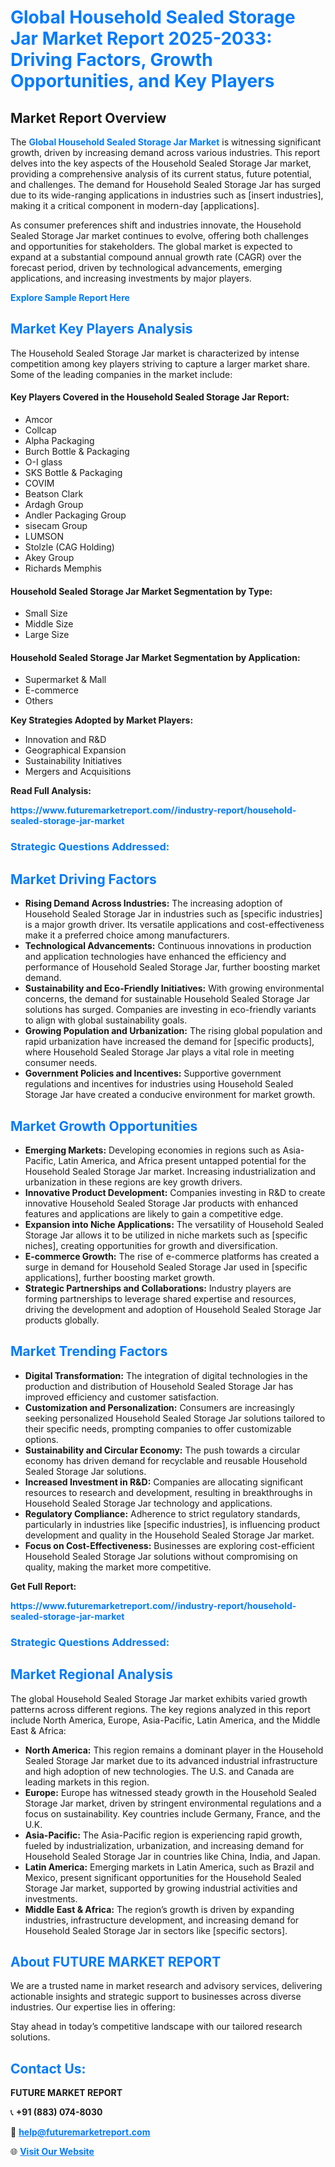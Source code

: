<h1 style="color: #007BFF;">Global Household Sealed Storage Jar Market Report 2025-2033: Driving Factors, Growth Opportunities, and Key Players</h1>

<section id="overview">
<h2>Market Report Overview</h2>
<p>The <a href="https://www.futuremarketreport.com//industry-report/household-sealed-storage-jar-market" style="color: #007BFF; text-decoration: none;"><strong>Global Household Sealed Storage Jar Market</strong></a> is witnessing significant growth, driven by increasing demand across various industries. This report delves into the key aspects of the Household Sealed Storage Jar market, providing a comprehensive analysis of its current status, future potential, and challenges. The demand for Household Sealed Storage Jar has surged due to its wide-ranging applications in industries such as [insert industries], making it a critical component in modern-day [applications].</p>
<p>As consumer preferences shift and industries innovate, the Household Sealed Storage Jar market continues to evolve, offering both challenges and opportunities for stakeholders. The global market is expected to expand at a substantial compound annual growth rate (CAGR) over the forecast period, driven by technological advancements, emerging applications, and increasing investments by major players.</p>
</section>

<section id="overview">
<p><a href="https://www.futuremarketreport.com//request-sample/reportId=48334" style="color: #007BFF; text-decoration: none;"><strong>Explore Sample Report Here</strong></a></p>
</section>

<section id="key-players">
<h2 style="color: #007BFF;">Market Key Players Analysis</h2>
<p>The Household Sealed Storage Jar market is characterized by intense competition among key players striving to capture a larger market share. Some of the leading companies in the market include:</p>
<h4>Key Players Covered in the Household Sealed Storage Jar Report:</h4>
<ul><li>Amcor</li><li>Collcap</li><li>Alpha Packaging</li><li>Burch Bottle &amp; Packaging</li><li>O-I glass</li><li>SKS Bottle &amp; Packaging</li><li>COVIM</li><li>Beatson Clark</li><li>Ardagh Group</li><li>Andler Packaging Group</li><li>sisecam Group</li><li>LUMSON</li><li>Stolzle (CAG Holding)</li><li>Akey Group</li><li>Richards Memphis</li></ul>
<h4>Household Sealed Storage Jar Market Segmentation by Type:</h4>
<ul><li>Small Size</li><li>Middle Size</li><li>Large Size</li></ul>

<h4>Household Sealed Storage Jar Market Segmentation by Application:</h4>
<ul><li>Supermarket &amp; Mall</li><li>E-commerce</li><li>Others</li></ul>
<p><strong>Key Strategies Adopted by Market Players:</strong></p>
<ul>
<li>Innovation and R&D</li>
<li>Geographical Expansion</li>
<li>Sustainability Initiatives</li>
<li>Mergers and Acquisitions</li>
</ul>
</section>

<section>
<p><strong>Read Full Analysis: </strong></p><a href="https://www.futuremarketreport.com//industry-report/household-sealed-storage-jar-market" style="color: #007BFF; text-decoration: none;"><strong>https://www.futuremarketreport.com//industry-report/household-sealed-storage-jar-market</strong></a>
<h3 style="color: #007BFF;">Strategic Questions Addressed:</h3>
</section>

<section id="driving-factors">
<h2 style="color: #007BFF;">Market Driving Factors</h2>
<ul>
<li><strong>Rising Demand Across Industries:</strong> The increasing adoption of Household Sealed Storage Jar in industries such as [specific industries] is a major growth driver. Its versatile applications and cost-effectiveness make it a preferred choice among manufacturers.</li>
<li><strong>Technological Advancements:</strong> Continuous innovations in production and application technologies have enhanced the efficiency and performance of Household Sealed Storage Jar, further boosting market demand.</li>
<li><strong>Sustainability and Eco-Friendly Initiatives:</strong> With growing environmental concerns, the demand for sustainable Household Sealed Storage Jar solutions has surged. Companies are investing in eco-friendly variants to align with global sustainability goals.</li>
<li><strong>Growing Population and Urbanization:</strong> The rising global population and rapid urbanization have increased the demand for [specific products], where Household Sealed Storage Jar plays a vital role in meeting consumer needs.</li>
<li><strong>Government Policies and Incentives:</strong> Supportive government regulations and incentives for industries using Household Sealed Storage Jar have created a conducive environment for market growth.</li>
</ul>
</section>

<section id="growth-opportunities">
<h2 style="color: #007BFF;">Market Growth Opportunities</h2>
<ul>
<li><strong>Emerging Markets:</strong> Developing economies in regions such as Asia-Pacific, Latin America, and Africa present untapped potential for the Household Sealed Storage Jar market. Increasing industrialization and urbanization in these regions are key growth drivers.</li>
<li><strong>Innovative Product Development:</strong> Companies investing in R&D to create innovative Household Sealed Storage Jar products with enhanced features and applications are likely to gain a competitive edge.</li>
<li><strong>Expansion into Niche Applications:</strong> The versatility of Household Sealed Storage Jar allows it to be utilized in niche markets such as [specific niches], creating opportunities for growth and diversification.</li>
<li><strong>E-commerce Growth:</strong> The rise of e-commerce platforms has created a surge in demand for Household Sealed Storage Jar used in [specific applications], further boosting market growth.</li>
<li><strong>Strategic Partnerships and Collaborations:</strong> Industry players are forming partnerships to leverage shared expertise and resources, driving the development and adoption of Household Sealed Storage Jar products globally.</li>
</ul>
</section>

<section id="trending-factors">
<h2 style="color: #007BFF;">Market Trending Factors</h2>
<ul>
<li><strong>Digital Transformation:</strong> The integration of digital technologies in the production and distribution of Household Sealed Storage Jar has improved efficiency and customer satisfaction.</li>
<li><strong>Customization and Personalization:</strong> Consumers are increasingly seeking personalized Household Sealed Storage Jar solutions tailored to their specific needs, prompting companies to offer customizable options.</li>
<li><strong>Sustainability and Circular Economy:</strong> The push towards a circular economy has driven demand for recyclable and reusable Household Sealed Storage Jar solutions.</li>
<li><strong>Increased Investment in R&D:</strong> Companies are allocating significant resources to research and development, resulting in breakthroughs in Household Sealed Storage Jar technology and applications.</li>
<li><strong>Regulatory Compliance:</strong> Adherence to strict regulatory standards, particularly in industries like [specific industries], is influencing product development and quality in the Household Sealed Storage Jar market.</li>
<li><strong>Focus on Cost-Effectiveness:</strong> Businesses are exploring cost-efficient Household Sealed Storage Jar solutions without compromising on quality, making the market more competitive.</li>
</ul>
</section>

<section>
<p><strong>Get Full Report: </strong></p><a href="https://www.futuremarketreport.com//industry-report/household-sealed-storage-jar-market" style="color: #007BFF; text-decoration: none;"><strong>https://www.futuremarketreport.com//industry-report/household-sealed-storage-jar-market</strong></a>
<h3 style="color: #007BFF;">Strategic Questions Addressed:</h3>
</section>


<section id="regional-analysis">
<h2 style="color: #007BFF;">Market Regional Analysis</h2>
<p>The global Household Sealed Storage Jar market exhibits varied growth patterns across different regions. The key regions analyzed in this report include North America, Europe, Asia-Pacific, Latin America, and the Middle East & Africa:</p>
<ul>
<li><strong>North America:</strong> This region remains a dominant player in the Household Sealed Storage Jar market due to its advanced industrial infrastructure and high adoption of new technologies. The U.S. and Canada are leading markets in this region.</li>
<li><strong>Europe:</strong> Europe has witnessed steady growth in the Household Sealed Storage Jar market, driven by stringent environmental regulations and a focus on sustainability. Key countries include Germany, France, and the U.K.</li>
<li><strong>Asia-Pacific:</strong> The Asia-Pacific region is experiencing rapid growth, fueled by industrialization, urbanization, and increasing demand for Household Sealed Storage Jar in countries like China, India, and Japan.</li>
<li><strong>Latin America:</strong> Emerging markets in Latin America, such as Brazil and Mexico, present significant opportunities for the Household Sealed Storage Jar market, supported by growing industrial activities and investments.</li>
<li><strong>Middle East & Africa:</strong> The region’s growth is driven by expanding industries, infrastructure development, and increasing demand for Household Sealed Storage Jar in sectors like [specific sectors].</li>
</ul>
</section>

<footer>
<h2 style="color: #007BFF;">About FUTURE MARKET REPORT</h2>
<p>We are a trusted name in market research and advisory services, delivering actionable insights and strategic support to businesses across diverse industries. Our expertise lies in offering:</p>

<p>Stay ahead in today’s competitive landscape with our tailored research solutions.</p>

<h2 style="color: #007BFF;">Contact Us:</h2>
<p><strong>FUTURE MARKET REPORT</strong></p>
<p>📞 <strong>+91 (883) 074-8030</strong></p>
<p>📧 <strong><a href="mailto:help@futuremarketreport.com" style="color: #007BFF;">help@futuremarketreport.com</a></strong></p>
<p>🌐 <strong><a href="https://www.futuremarketreport.com/" style="color: #007BFF;">Visit Our Website</a></strong></p>
</footer>